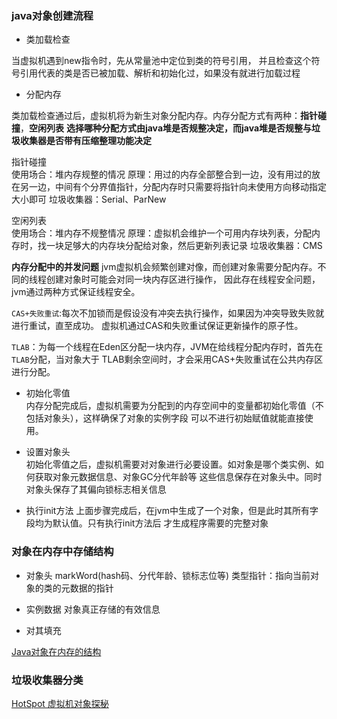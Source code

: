 ### java对象创建流程

- 类加载检查

当虚拟机遇到new指令时，先从常量池中定位到类的符号引用，
并且检查这个符号引用代表的类是否已被加载、解析和初始化过，如果没有就进行加载过程

- 分配内存

类加载检查通过后，虚拟机将为新生对象分配内存。内存分配方式有两种：**指针碰撞**，**空闲列表**
**选择哪种分配方式由java堆是否规整决定，而java堆是否规整与垃圾收集器是否带有压缩整理功能决定**

指针碰撞  
使用场合：堆内存规整的情况
原理：用过的内存全部整合到一边，没有用过的放在另一边，中间有个分界值指针，分配内存时只需要将指针向未使用方向移动指定大小即可
垃圾收集器：Serial、ParNew

空闲列表  
使用场合：堆内存不规整情况
原理：虚拟机会维护一个可用内存块列表，分配内存时，找一块足够大的内存块分配给对象，然后更新列表记录
垃圾收集器：CMS

**内存分配中的并发问题**
jvm虚拟机会频繁创建对像，而创建对象需要分配内存。不同的线程创建对象时可能会对同一块内存区进行操作，
因此存在线程安全问题，jvm通过两种方式保证线程安全。

``CAS+失败重试``:每次不加锁而是假设没有冲突去执行操作，如果因为冲突导致失败就进行重试，直至成功。
虚拟机通过CAS和失败重试保证更新操作的原子性。
  
``TLAB``：为每一个线程在Eden区分配一块内存，JVM在给线程分配内存时，首先在``TLAB``分配，当对象大于
TLAB剩余空间时，才会采用CAS+失败重试在公共内存区进行分配。

- 初始化零值  
内存分配完成后，虚拟机需要为分配到的内存空间中的变量都初始化零值（不包括对象头），这样确保了对象的实例字段
可以不进行初始赋值就能直接使用。

- 设置对象头  
初始化零值之后，虚拟机需要对对象进行必要设置。如对象是哪个类实例、如何获取对象元数据信息、对象GC分代年龄等
这些信息保存在对象头中。同时对象头保存了其偏向锁标志相关信息

- 执行init方法
上面步骤完成后，在jvm中生成了一个对象，但是此时其所有字段均为默认值。只有执行init方法后
才生成程序需要的完整对象


### 对象在内存中存储结构
- 对象头
    markWord(hash码、分代年龄、锁标志位等)
    类型指针：指向当前对象的类的元数据的指针
    
- 实例数据
    对象真正存储的有效信息
    
- 对其填充

[Java对象在内存的结构](https://juejin.im/post/6844903832833490957)

### 垃圾收集器分类

[HotSpot 虚拟机对象探秘](https://github.com/yuhangdai/JavaGuide/blob/master/docs/java/jvm/Java%E5%86%85%E5%AD%98%E5%8C%BA%E5%9F%9F.md)